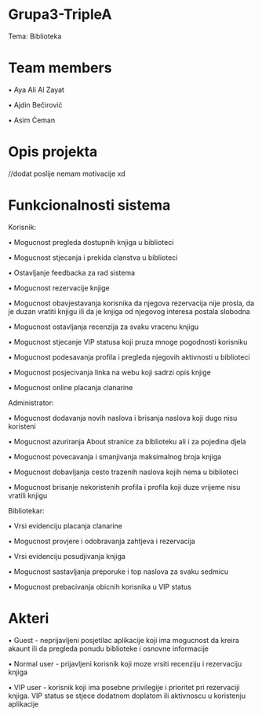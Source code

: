 # Grupa3-TripleA
Tema: Biblioteka
# Team members
• Aya Ali Al Zayat

• Ajdin Bečirović

• Asim Ćeman

# Opis projekta
//dodat poslije nemam motivacije xd

# Funkcionalnosti sistema
Korisnik:

• Mogucnost pregleda dostupnih knjiga u biblioteci 

• Mogucnost stjecanja i prekida clanstva u biblioteci 

• Ostavljanje feedbacka za rad sistema

• Mogucnost rezervacije knjige

• Mogucnost obavjestavanja korisnika da njegova rezervacija nije prosla, da je duzan vratiti knjigu ili da je knjiga od njegovog interesa postala slobodna

• Mogucnost ostavljanja recenzija za svaku vracenu knjigu

• Mogucnost stjecanje VIP statusa koji pruza mnoge pogodnosti korisniku

• Mogucnost podesavanja profila i pregleda njegovih aktivnosti u biblioteci

• Mogucnost posjecivanja linka na webu koji sadrzi opis knjige

• Mogucnost online placanja clanarine

Administrator:

• Mogucnost dodavanja novih naslova i brisanja naslova koji dugo nisu koristeni

• Mogucnost azuriranja About stranice za biblioteku ali i za pojedina djela

• Mogucnost povecavanja i smanjivanja maksimalnog broja knjiga

• Mogucnost dobavljanja cesto trazenih naslova kojih nema u biblioteci

• Mogucnost brisanje nekoristenih profila i profila koji duze vrijeme nisu vratili knjigu 

Bibliotekar:

• Vrsi evidenciju placanja clanarine

• Mogucnost provjere i odobravanja zahtjeva i rezervacija

• Vrsi evidenciju posudjivanja knjiga

• Mogucnost sastavljanja preporuke i top naslova za svaku sedmicu

• Mogucnost prebacivanja obicnih korisnika u VIP status

# Akteri

• Guest - neprijavljeni posjetilac aplikacije koji ima mogucnost da kreira akaunt ili da pregleda ponudu biblioteke i osnovne informacije

• Normal user - prijavljeni korisnik koji moze vrsiti recenziju i rezervaciju knjiga

• VIP user - korisnik koji ima posebne privilegije i prioritet pri rezervaciji knjiga. VIP status se stjece dodatnom doplatom ili aktivnoscu u koristenju aplikacije

